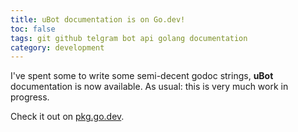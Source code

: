 ```yaml
---
title: uBot documentation is on Go.dev!
toc: false
tags: git github telgram bot api golang documentation
category: development
---
```

I've spent some to write some semi-decent godoc strings, **uBot** documentation is now available. As usual: this is very much work in progress.

Check it out on [pkg.go.dev](https://pkg.go.dev/github.com/sdurz/ubot).







